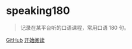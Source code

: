 # speaking180

> 记录在某平台听的口语课程，常用口语 180 句。



[GitHub](https://github.com/imtianx/speaking180)
[开始阅读](/README.md)